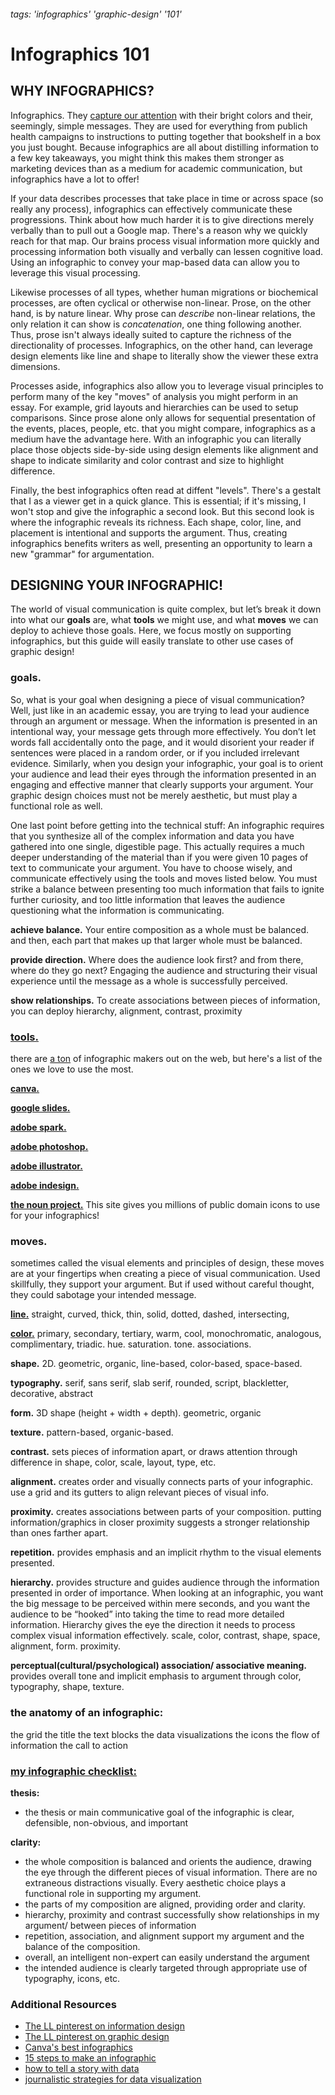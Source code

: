 ###### tags: 'infographics' 'graphic-design' '101'
# Infographics 101

## WHY INFOGRAPHICS?

Infographics. They [capture our attention](https://neomam.com/interactive/13reasons/) with their bright colors and their, seemingly, simple messages. They are used for everything from publich health campaigns to instructions to putting together that bookshelf in a box you just bought. Because infographics are all about distilling information to a few key takeaways, you might think this makes them stronger as marketing devices than as a medium for academic communication, but infographics have a lot to offer!

If your data describes processes that take place in time or across space (so really any process), infographics can effectively communicate these progressions. Think about how much harder it is to give directions merely verbally than to pull out a Google map. There's a reason why we quickly reach for that map. Our brains process visual information more quickly and processing information both visually and verbally can lessen cognitive load. Using an infographic to convey your map-based data can allow you to leverage this visual processing.

Likewise processes of all types, whether human migrations or biochemical processes, are often cyclical or otherwise non-linear. Prose, on the other hand, is by nature linear. Why prose can _describe_ non-linear relations, the only relation it can show is _concatenation_, one thing following another. Thus, prose isn't always ideally suited to capture the richness of the directionality of processes. Infographics, on the other hand, can leverage design elements like line and shape to literally show the viewer these extra dimensions.

Processes aside, infographics also allow you to leverage visual principles to perform many of the key "moves" of analysis you might perform in an essay. For example, grid layouts and hierarchies can be used to setup comparisons. Since prose alone only allows for sequential presentation of the events, places, people, etc. that you might compare, infographics as a medium have the advantage here. With an infographic you can literally place those objects side-by-side using design elements like alignment and shape to indicate similarity and color contrast and size to highlight difference.

Finally, the best infographics often read at diffent "levels". There's a gestalt that I as a viewer get in a quick glance. This is essential; if it's missing, I won't stop and give the infographic a second look. But this second look is where the infographic reveals its richness. Each shape, color, line, and placement is intentional and supports the argument. Thus, creating infographics benefits writers as well, presenting an opportunity to learn a new "grammar" for argumentation.


## DESIGNING YOUR INFOGRAPHIC!

The world of visual communication is quite complex, but let’s break it down into what our **goals** are, what **tools** we might use, and what **moves** we can deploy to achieve those goals. Here, we focus mostly on supporting infographics, but this guide will easily translate to other use cases of graphic design!

### goals.

So, what is your goal when designing a piece of visual communication? Well, just like in an academic essay, you are trying to lead your audience through an argument or message. When the information is presented in an intentional way, your message gets through more effectively. You don’t let words fall accidentally onto the page, and it would disorient your reader if sentences were placed in a random order, or if you included irrelevant evidence. Similarly, when you design your infographic, your goal is to orient your audience and lead their eyes through the information presented in an engaging and effective manner that clearly supports your argument. Your graphic design choices must not be merely aesthetic, but must play a functional role as well.

One last point before getting into the technical stuff: An infographic requires that you synthesize all of the complex information and data you have gathered into one single, digestible page. This actually requires a much deeper understanding of the material than if you were given 10 pages of text to communicate your argument. You have to choose wisely, and communicate effectively using the tools and moves listed below. You must strike a balance between presenting too much information that fails to ignite further curiosity, and too little information that leaves the audience questioning what the information is communicating.

**achieve balance.** Your entire composition as a whole must be balanced. and then, each part that makes up that larger whole must be balanced.

**provide direction.** Where does the audience look first? and from there, where do they go next? Engaging the audience and structuring their visual experience until the message as a whole is successfully perceived.

**show relationships.** To create associations between pieces of information, you can deploy hierarchy, alignment, contrast, proximity


### [tools.](tools/tools)
there are [a ton](creativebloq.com/infographic/tools-2131971) of infographic makers out on the web, but here's a list of the ones we love to use the most.

**[canva.](tools/canva)**

**[google slides.](tools/google-slides)**

**[adobe spark.](tools/adobe-spark)**

**[adobe photoshop.](tools/adobe-photoshop)**

**[adobe illustrator.](tools/adobe-illustrator)**

**[adobe indesign.](tools/adobe-indesign)**

**[the noun project.](tools/the-noun-project)** This site gives you millions of public domain icons to use for your infographics!




### moves.
sometimes called the visual elements and principles of design, these moves are at your fingertips when creating a piece of visual communication. Used skillfully, they support your argument. But if used without careful thought, they could sabotage your intended message.

[**line.**](moves/line) straight, curved, thick, thin, solid, dotted, dashed, intersecting,

[**color.**](moves/color) primary, secondary, tertiary, warm, cool, monochromatic, analogous, complimentary, triadic. hue. saturation. tone. associations.

**shape.** 2D. geometric, organic, line-based, color-based, space-based.

**typography.** serif, sans serif, slab serif, rounded, script, blackletter, decorative, abstract

**form.** 3D shape (height + width + depth). geometric, organic

**texture.** pattern-based, organic-based.


**contrast.** sets pieces of information apart, or draws attention through difference in shape, color, scale, layout, type, etc.

**alignment.** creates order and visually connects parts of your infographic. use a grid and its gutters to align relevant pieces of visual info.

**proximity.** creates associations between parts of your composition. putting information/graphics in closer proximity suggests a stronger relationship than ones farther apart.

**repetition.** provides emphasis and an implicit rhythm to the visual elements presented.

**hierarchy.** provides structure and guides audience through the information presented in order of importance. When looking at an infographic, you want the big message to be perceived within mere seconds, and you want the audience to be “hooked” into taking the time to read more detailed  information. Hierarchy gives the eye the direction it needs to process complex visual information effectively.
scale, color, contrast, shape, space, alignment, form. proximity.

**perceptual(cultural/psychological) association/ associative meaning.** provides overall tone and implicit emphasis to argument through color, typography, shape, texture.


### the anatomy of an infographic:
the grid
the title
the text blocks
the data visualizations
the icons
the flow of information
the call to action

### [my infographic checklist:](infographic-checklist)
**thesis:**
* the thesis or main communicative goal of the infographic is clear, defensible, non-obvious, and important


**clarity:**
* the whole composition is balanced and orients the audience, drawing the eye through the different pieces of visual information. There are no extraneous distractions visually. Every aesthetic choice plays a functional role in supporting my argument.
* the parts of my composition are aligned, providing order and clarity.
* hierarchy, proximity and contrast successfully show relationships in my argument/ between pieces of information
* repetition, association, and alignment support my argument and the balance of the composition.
* overall, an intelligent non-expert can easily understand the argument
* the intended audience is clearly targeted through appropriate use of typography, icons, etc.


### Additional Resources

* [The LL pinterest on information design](https://www.pinterest.com/learninglabpins/medium-information-design/)
* [The LL pinterest on graphic design](https://www.pinterest.com/learninglabpins/medium-graphic-design/
)
* [Canva's best infographics](https://www.canva.com/learn/best-infographics/)
* [15 steps to make an infographic](https://www.canva.com/learn/create-infographics/)
* [how to tell a story with data](https://www.forbes.com/sites/nicolemartin1/2018/11/01/data-visualization-how-to-tell-a-story-with-data/?sh=2eda1bd64368)
* [journalistic strategies for data visualization](https://hbr.org/2013/04/how-to-tell-a-story-with-data)
